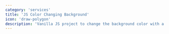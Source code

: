 ```yaml
---
category: 'services'
title: 'JS Color Changing Background'
icon: 'draw-polygon'
description: 'Vanilla JS project to change the background color with a click'
---
```

